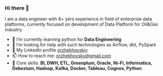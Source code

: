 ### Hi there 👋
I am a data engineer with 8+ yers experience in field of enterprise data platforms, currently focused on development of Data Platform for Oil&Gas industry.

- 🌱 I’m currently learning python for **Data Engineering**
- 🤔 I’m looking for help with such technologies as Airflow, dbt, PySpark
- 💬 My LinkedIn profile [orzhekhovskiy](https://www.linkedin.com/in/orzhekhovskiy/)
- 📫 How to reach me: orzhekhovsky@gmail.com
- 💼 Core skills: **BI, DWH, ETL, Greenplum, Oracle, Ni-Fi, Informatica, Debezium, Hadoop, Kafka, Docker, Tableau, Cognos, Python**
